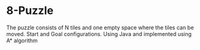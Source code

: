 # 8-Puzzle
The puzzle consists of N tiles and one empty space where the tiles can be moved. Start and Goal configurations. Using Java and implemented using A* algorithm 
